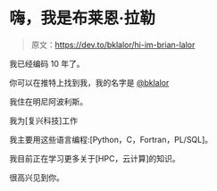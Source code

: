 # 嗨，我是布莱恩·拉勒

> 原文：<https://dev.to/bklalor/hi-im-brian-lalor>

我已经编码 10 年了。

你可以在推特上找到我，我的名字是 [@bklalor](https://twitter.com/bklalor)

我住在明尼阿波利斯。

我为[复兴科技]工作

我主要用这些语言编程:[Python，C，Fortran，PL/SQL]。

我目前正在学习更多关于[HPC，云计算]的知识。

很高兴见到你。